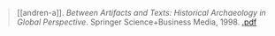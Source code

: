> [[andren-a]]. *Between Artifacts and Texts: Historical Archaeology in Global Perspective*. Springer Science+Business Media, 1998. [.pdf](a-andren1997.pdf)